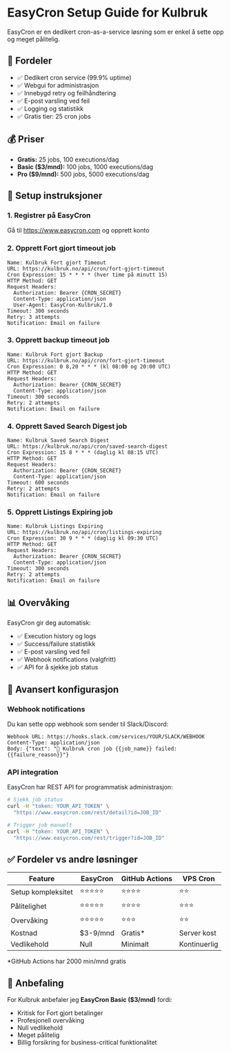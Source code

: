 # EasyCron Setup Guide for Kulbruk

EasyCron er en dedikert cron-as-a-service løsning som er enkel å sette opp og meget pålitelig.

## 🌟 Fordeler
- ✅ Dedikert cron service (99.9% uptime)
- ✅ Webgui for administrasjon  
- ✅ Innebygd retry og feilhåndtering
- ✅ E-post varsling ved feil
- ✅ Logging og statistikk
- ✅ Gratis tier: 25 cron jobs

## 💰 Priser
- **Gratis:** 25 jobs, 100 executions/dag
- **Basic ($3/mnd):** 100 jobs, 1000 executions/dag  
- **Pro ($9/mnd):** 500 jobs, 5000 executions/dag

## 🚀 Setup instruksjoner

### 1. Registrer på EasyCron
Gå til https://www.easycron.com og opprett konto

### 2. Opprett Fort gjort timeout job
```
Name: Kulbruk Fort gjort Timeout
URL: https://kulbruk.no/api/cron/fort-gjort-timeout
Cron Expression: 15 * * * * (hver time på minutt 15)
HTTP Method: GET
Request Headers:
  Authorization: Bearer {CRON_SECRET}
  Content-Type: application/json
  User-Agent: EasyCron-Kulbruk/1.0
Timeout: 300 seconds
Retry: 3 attempts
Notification: Email on failure
```

### 3. Opprett backup timeout job
```
Name: Kulbruk Fort gjort Backup  
URL: https://kulbruk.no/api/cron/fort-gjort-timeout
Cron Expression: 0 8,20 * * * (kl 08:00 og 20:00 UTC)
HTTP Method: GET
Request Headers:
  Authorization: Bearer {CRON_SECRET}
  Content-Type: application/json
Timeout: 300 seconds
Retry: 2 attempts
Notification: Email on failure
```

### 4. Opprett Saved Search Digest job
```
Name: Kulbruk Saved Search Digest
URL: https://kulbruk.no/api/cron/saved-search-digest  
Cron Expression: 15 8 * * * (daglig kl 08:15 UTC)
HTTP Method: GET
Request Headers:
  Authorization: Bearer {CRON_SECRET}
  Content-Type: application/json
Timeout: 600 seconds
Retry: 2 attempts
Notification: Email on failure
```

### 5. Opprett Listings Expiring job
```
Name: Kulbruk Listings Expiring
URL: https://kulbruk.no/api/cron/listings-expiring
Cron Expression: 30 9 * * * (daglig kl 09:30 UTC)  
HTTP Method: GET
Request Headers:
  Authorization: Bearer {CRON_SECRET}
  Content-Type: application/json
Timeout: 300 seconds
Retry: 2 attempts
Notification: Email on failure
```

## 📊 Overvåking

EasyCron gir deg automatisk:
- ✅ Execution history og logs
- ✅ Success/failure statistikk  
- ✅ E-post varsling ved feil
- ✅ Webhook notifications (valgfritt)
- ✅ API for å sjekke job status

## 🔧 Avansert konfigurasjon

### Webhook notifications
Du kan sette opp webhook som sender til Slack/Discord:
```
Webhook URL: https://hooks.slack.com/services/YOUR/SLACK/WEBHOOK
Content-Type: application/json
Body: {"text": "🚨 Kulbruk cron job {{job_name}} failed: {{failure_reason}}"}
```

### API integration
EasyCron har REST API for programmatisk administrasjon:
```bash
# Sjekk job status
curl -H "token: YOUR_API_TOKEN" \
  "https://www.easycron.com/rest/detail?id=JOB_ID"

# Trigger job manuelt  
curl -H "token: YOUR_API_TOKEN" \
  "https://www.easycron.com/rest/trigger?id=JOB_ID"
```

## ✅ Fordeler vs andre løsninger

| Feature | EasyCron | GitHub Actions | VPS Cron |
|---------|----------|----------------|-----------|
| Setup kompleksitet | ⭐⭐⭐⭐⭐ | ⭐⭐⭐⭐ | ⭐⭐ |
| Pålitelighet | ⭐⭐⭐⭐⭐ | ⭐⭐⭐⭐ | ⭐⭐⭐ |
| Overvåking | ⭐⭐⭐⭐⭐ | ⭐⭐⭐ | ⭐⭐ |
| Kostnad | $3-9/mnd | Gratis* | Server kost |
| Vedlikehold | Null | Minimalt | Kontinuerlig |

*GitHub Actions har 2000 min/mnd gratis

## 🎯 Anbefaling
For Kulbruk anbefaler jeg **EasyCron Basic ($3/mnd)** fordi:
- Kritisk for Fort gjort betalinger
- Profesjonell overvåking 
- Null vedlikehold
- Meget pålitelig
- Billig forsikring for business-critical funktionalitet
